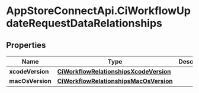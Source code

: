 # AppStoreConnectApi.CiWorkflowUpdateRequestDataRelationships

## Properties

Name | Type | Description | Notes
------------ | ------------- | ------------- | -------------
**xcodeVersion** | [**CiWorkflowRelationshipsXcodeVersion**](CiWorkflowRelationshipsXcodeVersion.md) |  | [optional] 
**macOsVersion** | [**CiWorkflowRelationshipsMacOsVersion**](CiWorkflowRelationshipsMacOsVersion.md) |  | [optional] 


